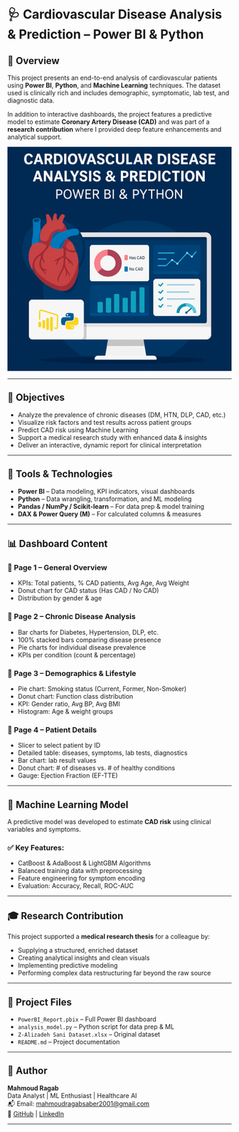 # 🩺 Cardiovascular Disease Analysis & Prediction – Power BI & Python

## 📘 Overview

This project presents an end-to-end analysis of cardiovascular patients using **Power BI**, **Python**, and **Machine Learning** techniques. The dataset used is clinically rich and includes demographic, symptomatic, lab test, and diagnostic data.

In addition to interactive dashboards, the project features a predictive model to estimate **Coronary Artery Disease (CAD)** and was part of a **research contribution** where I provided deep feature enhancements and analytical support.

![](https://github.com/MahmoudRaga/Cardiovascular_Disease_Analysis-Prediction_Power_BI_Python./blob/main/Cardiovascular%20Disease%20Analysis%20with%20Power%20BI.png)

---

## 🎯 Objectives

- Analyze the prevalence of chronic diseases (DM, HTN, DLP, CAD, etc.)
- Visualize risk factors and test results across patient groups
- Predict CAD risk using Machine Learning
- Support a medical research study with enhanced data & insights
- Deliver an interactive, dynamic report for clinical interpretation

---

## 🧰 Tools & Technologies

- **Power BI** – Data modeling, KPI indicators, visual dashboards
- **Python** – Data wrangling, transformation, and ML modeling
- **Pandas / NumPy / Scikit-learn** – For data prep & model training
- **DAX & Power Query (M)** – For calculated columns & measures

---

## 📊 Dashboard Content

### 📄 Page 1 – General Overview
- KPIs: Total patients, % CAD patients, Avg Age, Avg Weight
- Donut chart for CAD status (Has CAD / No CAD)
- Distribution by gender & age

### 📄 Page 2 – Chronic Disease Analysis
- Bar charts for Diabetes, Hypertension, DLP, etc.
- 100% stacked bars comparing disease presence
- Pie charts for individual disease prevalence
- KPIs per condition (count & percentage)

### 📄 Page 3 – Demographics & Lifestyle
- Pie chart: Smoking status (Current, Former, Non-Smoker)
- Donut chart: Function class distribution
- KPI: Gender ratio, Avg BP, Avg BMI
- Histogram: Age & weight groups

### 📄 Page 4 – Patient Details
- Slicer to select patient by ID
- Detailed table: diseases, symptoms, lab tests, diagnostics
- Bar chart: lab result values
- Donut chart: # of diseases vs. # of healthy conditions
- Gauge: Ejection Fraction (EF-TTE)

---

## 🤖 Machine Learning Model

A predictive model was developed to estimate **CAD risk** using clinical variables and symptoms.

### ✅ Key Features:
- CatBoost & AdaBoost & LightGBM Algorithms
- Balanced training data with preprocessing
- Feature engineering for symptom encoding
- Evaluation: Accuracy, Recall, ROC-AUC

---

## 🎓 Research Contribution

This project supported a **medical research thesis** for a colleague by:
- Supplying a structured, enriched dataset
- Creating analytical insights and clean visuals
- Implementing predictive modeling
- Performing complex data restructuring far beyond the raw source

---

## 📂 Project Files

- `PowerBI_Report.pbix` – Full Power BI dashboard
- `analysis_model.py` – Python script for data prep & ML
- `Z-Alizadeh Sani Dataset.xlsx` – Original dataset
- `README.md` – Project documentation

---

## 🙋 Author

**Mahmoud Ragab**  
Data Analyst | ML Enthusiast | Healthcare AI  
📬 Email: mahmoudragabsaber2001@gmail.com  
🔗 [GitHub](https://github.com/MahmoudRaga) | [LinkedIn](https://www.linkedin.com/in/mahmoud-ragab-0842511b7/)

---
